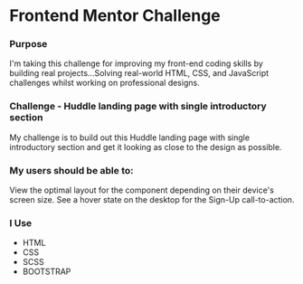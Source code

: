 # Frontend Mentor Challenge

### Purpose

I'm taking this challenge for improving my front-end coding skills by building real projects...Solving real-world HTML, CSS, and JavaScript challenges whilst working on professional designs.

### Challenge - Huddle landing page with single introductory section

My challenge is to build out this Huddle landing page with single introductory section and get it looking as close to the design as possible.

### My users should be able to:

View the optimal layout for the component depending on their device's screen size. See a hover state on the desktop for the Sign-Up call-to-action.

### I Use

- HTML
- CSS
- SCSS
- BOOTSTRAP
